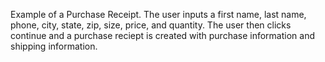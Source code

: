 Example of a Purchase Receipt. The user inputs a first name, last name, phone, city, state, zip, size, price, and quantity. The user then clicks continue and a 
purchase reciept is created with purchase information and shipping information.
